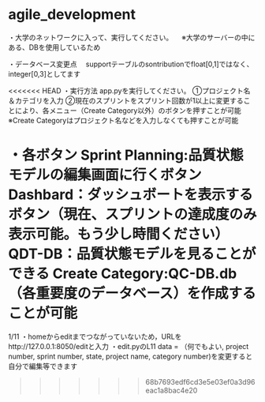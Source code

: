 # agile_development
・大学のネットワークに入って、実行してください。
　※大学のサーバーの中にある、DBを使用しているため

・データベース変更点
　supportテーブルのsontributionでfloat[0,1]ではなく、integer[0,3]としてます

<<<<<<< HEAD
・実行方法
app.pyを実行してください。
➀プロジェクト名＆カテゴリを入力
➁現在のスプリントをスプリント回数が1以上に変更することにより、各メニュー（Create Category以外）のボタンを押すことが可能
※Create Categoryはプロジェクト名などを入力しなくても押すことが可能

・各ボタン
Sprint Planning:品質状態モデルの編集画面に行くボタン
Dashbard：ダッシュボートを表示するボタン（現在、スプリントの達成度のみ表示可能。もう少し時間ください）
QDT-DB：品質状態モデルを見ることができる
Create Category:QC-DB.db（各重要度のデータベース）を作成することが可能
=======
1/11
・homeからeditまでつながっていないため，URLをhttp://127.0.0.1:8050/editと入力
・edit.pyのL11 data = （何でもよい, project number, sprint number, state, project name, category number)を変更すると自分で編集等できます
>>>>>>> 68b7693edf6cd3e5e03ef0a3d96eac1a8bac4e20
